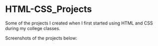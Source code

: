 # HTML-CSS_Projects

Some of the projects I created when I first started using HTML and CSS during my college classes.

Screenshots of the projects below: 
